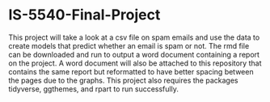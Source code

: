 # IS-5540-Final-Project

This project will take a look at a csv file on spam emails and use the data to create 
models that predict whether an email is spam or not. The rmd file can be downloaded
and run to output a word document containing a report on the project. A word document 
will also be attached to this repository that contains the same report but reformatted 
to have better spacing between the pages due to the graphs. This project also requires 
the packages tidyverse, ggthemes, and rpart to run successfully. 
